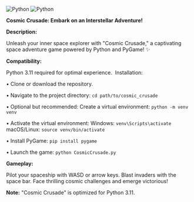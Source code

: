 ![Python](https://img.shields.io/badge/Python-v3.11-3776AB?style=for-the-badge&logo=Python) ![Python](https://img.shields.io/badge/Pygame-v2.5.2-00CC00?style=for-the-badge&logo=Pygame)

**Cosmic Crusade: Embark on an Interstellar Adventure!**

**Description:**

Unleash your inner space explorer with "Cosmic Crusade," a captivating space adventure game powered by Python and PyGame! ✨

**Compatibility:**

Python 3.11 required for optimal experience.
️ Installation:

• Clone or download the repository.

• Navigate to the project directory: `cd path/to/cosmic_crusade`

• Optional but recommended: Create a virtual environment: `python -m venv venv`

• Activate the virtual environment:
Windows: `venv\Scripts\activate`
macOS/Linux: `source venv/bin/activate`

• Install PyGame: `pip install pygame`

• Launch the game: `python CosmicCrusade.py`


**Gameplay:**

Pilot your spaceship with WASD or arrow keys.
Blast invaders with the space bar.
Face thrilling cosmic challenges and emerge victorious!

**Note:** "Cosmic Crusade" is optimized for Python 3.11.
